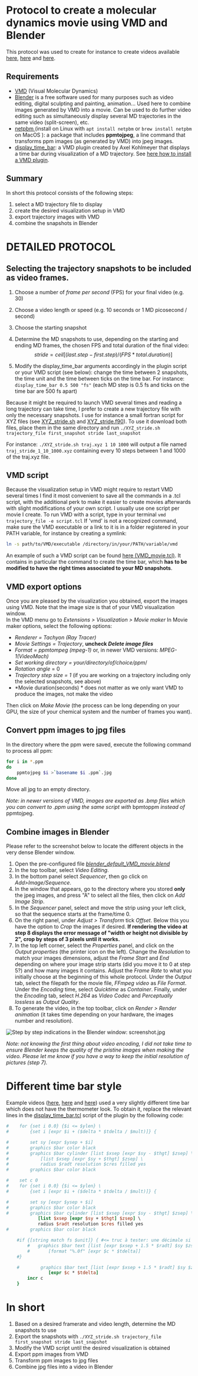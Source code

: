 # Protocol to create a molecular dynamics movie using VMD and Blender
 This protocol was used to create  for instance to create videos available [here](https://static-content.springer.com/esm/art%3A10.1038%2Fs41467-019-09708-7/MediaObjects/41467_2019_9708_MOESM4_ESM.mov), [here](https://static-content.springer.com/esm/art%3A10.1038%2Fs41467-019-09708-7/MediaObjects/41467_2019_9708_MOESM5_ESM.mov) and [here](https://static-content.springer.com/esm/art%3A10.1038%2Fs41467-019-09708-7/MediaObjects/41467_2019_9708_MOESM6_ESM.mov).

## Requirements
*  [VMD](https://www.ks.uiuc.edu/Development/Download/download.cgi?PackageName=VMD) (Visual Molecular Dynamics)
*  [Blender](https://www.blender.org/download/) is a free software used for many purposes such as video editing, digital sculpting and painting, animation... Used here to combine images generated by VMD into a movie. Can be used to do further video editing such as simultaneously display several MD trajectories in the same video (split-screen), etc.
*  [netpbm ](http://netpbm.sourceforge.net/) (install on Linux with `apt install netpbm` or `brew install netpbm` on MacOS ): a package that includes **ppmtojpeg**, a line command that transforms ppm images (as generated by VMD) into jpeg images.
*  [display_time_bar](https://github.com/nunolf/pfound/blob/master/lib/pfoundMultimedia1.0/display_time_bar.tcl): a VMD plugin created by Axel Kohlmeyer that displays a time bar during visualization of a MD trajectory. See [here how to install a VMD plugin](https://gist.github.com/tonigi/a9cfaf7642a7fbc13293). 

## Summary
In short this protocol consists of the following steps: 

1. select a MD trajectory file to display
2. create the desired visualization setup in VMD
3.  export trajectory images with VMD
4.  combine the snapshots in Blender



# DETAILED PROTOCOL

## Selecting the trajectory snapshots to be included as video frames. 
1. Choose a number of *frame per second* (FPS) for your final video (e.g. 30)

2. Choose a video length or speed (e.g. 10 seconds or 1 MD picosecond / second)

3. Choose the starting snapshot

4. Determine the MD snapshots to use, depending on the starting and ending MD frames, the chosen FPS and total duration of the final video: 
   $$
   stride = ceil[(last.step-first.step)/(FPS*total.duration)]
   $$
   
5. Modify the display_time_bar arguments accordingly in the plugin script or your VMD script (see below): change the time between 2 snapshots, the time unit and the time between ticks on the time bar. 
   For instance: `display_time_bar 0.5 500 "fs"` (each MD step is 0.5 fs and ticks on the time bar are 500 fs apart)

Because it might be required to launch VMD several times and reading a long trajectory can take time, I prefer to create a new trajectory file with only the necessary snapshots.
I use for instance a small fortran script for XYZ files (see [XYZ_stride.sh](https://github.com/bgrosjea/MD_movie_protocol/blob/master/XYZ_stride.sh) and [XYZ_stride.f90](https://github.com/bgrosjea/MD_movie_protocol/blob/master/XYZ_stride.f90)). 
To use it download both files, place them in the same directory and run 
`./XYZ_stride.sh trajectory_file first_snapshot stride last_snapshot`

For instance: 
`./XYZ_stride.sh traj.xyz 1 10 1000` 
will output a file named `traj_stride_1_10_1000.xyz` containing every 10 steps between 1 and 1000 of the traj.xyz file. 



## VMD script

Because the visualization setup in VMD might require to restart VMD several times I find it most convenient to save all the commands in a .tcl script, with the additional perk to make it easier to create movies afterwards with slight modifications of your own script. I usually use one script per movie I create. 
To run VMD with a script, type in your terminal `vmd trajectory_file -e script.tcl`
If 'vmd' is not a recognized command, make sure the VMD executable or a link to it is in a folder registered in your PATH variable, for instance by creating a symlink:

```bash
ln -s path/to/VMD/executable /directory/in/your/PATH/variable/vmd
```

An example of such a VMD script can be found [here (VMD_movie.tcl)](https://github.com/bgrosjea/MD_movie_protocol/blob/master/VMD_movie.tcl). It contains in particular the command to create the time bar, which **has to be modified to have the right times associated to your MD snapshots**. 

## VMD export options

Once you are pleased by the visualization you obtained, export the images using VMD. Note that the image size is that of your VMD visualization window.  
In the VMD menu go to *Extensions > Visualization > Movie maker*
In Movie maker options, select the following options: 

* *Renderer = Tachyon (Ray Tracer)*
* *Movie Settings = Trajectory*, **uncheck *Delete image files*** 
* *Format =  ppmtompeg (mpeg-1)* or, in newer VMD versions: *MPEG-1(VideoMach)*
* *Set working directory = your/directory/of/choice/ppm*/
* *Rotation angle* = 0
* *Trajectory step size = 1* (if you are working on a trajectory including only the selected snapshots, see above)
* *Movie duration(seconds) *  does not matter as we only want VMD to produce the images, not make the video

Then click on *Make Movie* (the process can be long depending on your GPU, the size of your chemical system and the number of frames you want). 




## Convert ppm images to jpg files
In the directory where the ppm were saved, execute the following command to process all ppm:

```bash
for i in *.ppm
do 
	ppmtojpeg $i >`basename $i .ppm`.jpg
done
```

Move all jpg to an empty directory. 

*Note: in newer versions of VMD, images are exported as .bmp files which you can convert to .ppm using the same script with* bpmtoppm *instead of* ppmtojpeg.

## Combine images in Blender

Please refer to the screenshot below to locate the different objects in the very dense Blender window. 

1. Open the pre-configured file *[blender_default_VMD_movie.blend](https://github.com/bgrosjea/MD_movie_protocol/blob/master/blender_default_VMD_movie.blend)*
2. In the top toolbar, select *Video Editing*. 
3. In the bottom panel select *Sequencer*,  then go click on *Add>Image/Sequence*.
4. In the window that appears, go to the directory where you stored **only** the jpeg images, and press "A" to select all the files, then click on *Add Image Strip*.
5. In the *Sequencer* panel, select and move the strip using your left click, so that the sequence starts at the frame/time 0. 
6. On the right panel, under *Adjust > Transform* tick *Offset*. Below this you have the option to *Crop* the images if desired. **If rendering the video at step 8 displays the error message of "width or height not divisible by 2", crop by steps of 3 pixels until it works.**
7. In the top left corner, select the *Properties* panel, and click on the *Output properties* (the printer icon on the left). Change the *Resolution* to match your images dimensions, adjust the *Frame Start* and *End* depending on where your image strip starts (did you move it to 0 at step 5?) and how many images it contains. Adjust the *Frame Rate* to what you initially choose at the beginning of this whole protocol. Under the *Output* tab, select the filepath for the movie file, *FFmpeg video* as *File Format*. Under the *Encoding* time, select *Quicktime* as *Container*. Finally, under the *Encoding* tab, select *H.264* as *Video Codec* and *Perceptually lossless* as *Output Quality*.
8. To generate the video, in the top toolbar, click on *Render > Render animation* (it takes time depending on your hardware, the images number and resolution). 

![Step by step indications in the Blender window: screenshot.jpg](screenshot.jpg)

*Note: not knowing the first thing about video encoding, I did not take time to ensure Blender keeps the quality of the pristine images when making the video. Please let me know if you have a way to keep the initial resolution of pictures (step 7).*  

# Different time bar style

Example videos ([here](https://static-content.springer.com/esm/art%3A10.1038%2Fs41467-019-09708-7/MediaObjects/41467_2019_9708_MOESM4_ESM.mov), [here](https://static-content.springer.com/esm/art%3A10.1038%2Fs41467-019-09708-7/MediaObjects/41467_2019_9708_MOESM5_ESM.mov) and [here](https://static-content.springer.com/esm/art%3A10.1038%2Fs41467-019-09708-7/MediaObjects/41467_2019_9708_MOESM6_ESM.mov)) used a very slightly different time bar which does not have the thermometer look. To obtain it, replace the relevant lines in the [display_time_bar.tcl](https://github.com/nunolf/pfound/blob/master/lib/pfoundMultimedia1.0/display_time_bar.tcl) script of the plugin by the following code: 

```tcl
#    for {set i 0.0} {$i <= $ylen} \
#        {set i [expr $i + ($delta * $tdelta / $mult)]} {

#        set sy [expr $ysep + $i]
#        graphics $bar color black
#        graphics $bar cylinder [list $xsep [expr $sy - $thgt] $zsep] \
#            [list $xsep [expr $sy + $thgt] $zsep] \
#            radius $radt resolution $cres filled yes
#        graphics $bar color black

#    set c 0
#    for {set i 0.0} {$i <= $ylen} \
#        {set i [expr $i + ($delta * $tdelta / $mult)]} {

#        set sy [expr $ysep + $i]
#        graphics $bar color black
#        graphics $bar cylinder [list $xsep [expr $sy - $thgt] $zsep] \
            [list $xsep [expr $sy + $thgt] $zsep] \
            radius $radt resolution $cres filled yes
#        graphics $bar color black

	#if {[string match fs $unit]} { #<= truc à tester: une décimale si unit = ps, zéro si unit = fs
        #	graphics $bar text [list [expr $xsep + 1.5 * $radt] $sy $zsep] \
        #    	[format "%.0f" [expr $c * $tdelta]]
	#}

	#        graphics $bar text [list [expr $xsep + 1.5 * $radt] $sy $zsep] \
	            [expr $c * $tdelta]
        incr c
    }
```



# In short
1. Based on a desired framerate and video length, determine the MD snapshots to use
2. Export the snapshots with `./XYZ_stride.sh trajectory_file first_snapshot stride last_snapshot`
3. Modify the VMD script until the desired visualization is obtained
4. Export ppm images from VMD
5. Transform ppm images to jpg files
6. Combine jpg files into a video in Blender

